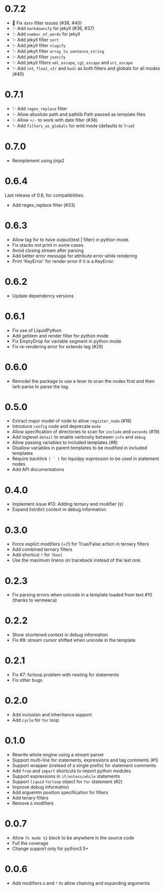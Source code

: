# 0.7.2

- 🐛 Fix `date` filter issues (#38, #40)
- ✨ Add `markdownify` for jekyll (#36, #37)
- ✨ Add `number_of_words` for jekyll
- ✨ Add jekyll filter `sort`
- ✨ Add jekyll filter `slugify`
- ✨ Add jekyll filter `array_to_sentence_string`
- ✨ Add jekyll filter `jsonify`
- ✨ Add jekyll filters `xml_escape`, `cgi_escape` and `uri_escape`
- ✨ Add `int`, `float`, `str` and `bool` as both filters and globals for all modes (#40)


# 0.7.1

- ✨ Add `regex_replace` filter
- ✨ Allow absolute path and pathlib.Path passed as template files
- ✨ Allow `+/-` to work with date filter (#38)
- ✨ Add `filters_as_globals` for wild mode (defaults to `True`)

# 0.7.0

- Reimplement using jinja2

# 0.6.4

Last release of 0.6, for compatibilities.

- Add regex_replace filter (#33)

# 0.6.3

- Allow tag for to have output(test | filter) in python mode.
- Fix stacks not print in some cases.
- Avoid closing stream after parsing
- Add better error message for attribute error while rendering
- Print 'KeyError' for render error if it is a KeyError.

# 0.6.2

- Update dependency versions

# 0.6.1

- Fix use of LiquidPython
- Add getitem and render filter for python mode
- Fix EmptyDrop for variable segment in python mode
- Fix re-rendering error for extends tag (#29)

# 0.6.0

- Remodel the package to use a lexer to scan the nodes first and then lark-parse to parse the tag.

# 0.5.0

- Extract major model of node to allow `register_node` (#18)
- Introduce `config` node and deprecate `mode`
- Allow specification of directories to scan for `include` and `extends` (#19)
- Add loglevel `detail` to enable verbosity between `info` and `debug`
- Allow passing variables to included templates (#8)
- Disallow variables in parent templates to be modified in included templates
- Require backtick ``( ` )`` for liquidpy expression to be used in statement nodes
- Add API documentations

# 0.4.0

- Implement issue #13: Adding ternary end modifier (`$`)
- Expand list/dict context in debug information

# 0.3.0

- Force explict modifiers (=/!) for True/False action in ternary filters
- Add combined ternary filters
- Add shortcut `?` for `?bool`
- Use the maximum lineno on traceback instead of the last one.

# 0.2.3

- Fix parsing errors when unicode in a template loaded from text #10 (thanks to vermeeca)

# 0.2.2

- Show shortened context in debug information
- Fix #9: stream cursor shifted when unicode in the template.

# 0.2.1

- Fix #7: forloop problem with nesting for statements
- Fix other bugs

# 0.2.0

- Add inclusion and inheritance support
- Add `cycle` for `for` loop

# 0.1.0

- Rewrite whole engine using a stream parser
- Support multi-line for statements, expressions and tag comments (#1)
- Support wrapper (instead of a single prefix) for statement comments
- Add `from` and `import` shortcuts to import python modules
- Support expressions in `if/unless/while` statements
- Support `liquid` `forloop` object for `for` statement (#2)
- Improve debug information
- Add arguemtn position specification for filters
- Add tenary filters
- Remove `&` modifiers

# 0.0.7

- Allow `{% mode %}` block to be anywhere in the source code
- Full the coverage
- Change support only for python3.5+

# 0.0.6

- Add modifiers `&` and `*` to allow chaining and expanding arguments

